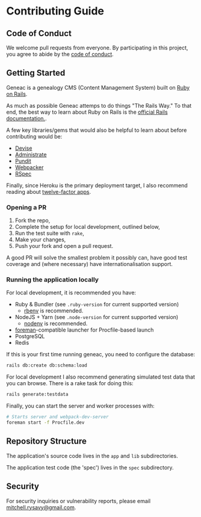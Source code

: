 # Contributing Guide

## Code of Conduct

We welcome pull requests from everyone. By participating in this project, you
agree to abide by the [code of conduct](CODE_OF_CONDUCT.md).

## Getting Started

Geneac is a genealogy CMS (Content Management System) built on [Ruby on Rails](https://rubyonrails.org).

As much as possible Geneac attemps to do things "The Rails Way." To that end, the best way to learn about
Ruby on Rails is the [official Rails documentation.](https://guides.rubyonrails.org/getting_started.html).

A few key libraries/gems that would also be helpful to learn about before contributing would be:

* [Devise](https://github.com/heartcombo/devise)
* [Administrate](https://github.com/thoughtbot/administrate)
* [Pundit](https://github.com/varvet/pundit)
* [Webpacker](https://github.com/rails/webpacker)
* [RSpec](https://rspec.info/)

Finally, since Heroku is the primary deployment target, I also recommend reading about [twelve-factor apps](https://12factor.net/).

### Opening a PR

1. Fork the repo,
2. Complete the setup for local development, outlined below,
3. Run the test suite with `rake`,
4. Make your changes,
5. Push your fork and open a pull request.

A good PR will solve the smallest problem it possibly can, have good test
coverage and (where necessary) have internationalisation support.

### Running the application locally

For local development, it is recommended you have:

* Ruby & Bundler (see `.ruby-version` for current supported version)
  * [rbenv](https://github.com/sstephenson/rbenv) is recommended.
* NodeJS + Yarn (see `.node-version` for current supported version)
  * [nodenv](https://github.com/nodenv/nodenv) is recommended.
* [foreman](https://github.com/ddollar/foreman)-compatible launcher for Procfile-based launch
* PostgreSQL
* Redis

If this is your first time running geneac, you need to configure the database:

```bash
rails db:create db:schema:load
```

For local development I also recommend generating simulated test data that you can browse. There is a rake task for doing this:

```bash
rails generate:testdata
```

Finally, you can start the server and worker processes with:

```bash
# Starts server and webpack-dev-server
foreman start -f Procfile.dev
```

## Repository Structure

The application's source code lives in the `app` and `lib` subdirectories.

The application test code (the 'spec') lives in the `spec` subdirectory.

## Security

For security inquiries or vulnerability reports, please email
<mitchell.rysavy@gmail.com>.
